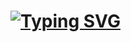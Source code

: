 # [![Typing SVG](https://readme-typing-svg.herokuapp.com/?color=FF0000&size=35&center=true&vCenter=true&width=1000&lines=Projeto+com+Laravel+Breeze;2%C2%BA+bimestre;Aula+de+PWII)](https://git.io/typing-svg)

